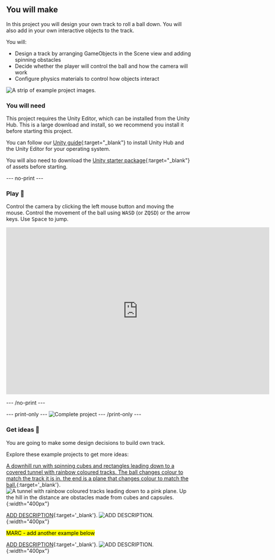 ## You will make

In this project you will design your own track to roll a ball down. You will also add in your own interactive objects to the track. 

You will:

+ Design a track by arranging GameObjects in the Scene view and adding spinning obstacles
+ Decide whether the player will control the ball and how the camera will work
+ Configure physics materials to control how objects interact

![A strip of example project images.](images/example-projects.png)

### You will need

This project requires the Unity Editor, which can be installed from the Unity Hub. This is a large download and install, so we recommend you install it before starting this project.

You can follow our [Unity guide](https://projects.raspberrypi.org/en/projects/unity-guide){:target="_blank"} to install Unity Hub and the Unity Editor for your operating system.

You will also need to download the [Unity starter package](https://rpf.io/p/en/rainbow-run-go){:target="_blank"} of assets before starting.

--- no-print ---

### Play 🎡

Control the camera by clicking the left mouse button and moving the mouse. Control the movement of the ball using <kbd>WASD</kbd> (or <kbd>ZQSD</kbd>) or the arrow keys. Use <kbd>Space</kbd> to jump. 

<iframe allowtransparency="true" width="710" height="450" src="https://beckyfranks.github.io/BecsPixelArtReveal/" frameborder="0"></iframe>

--- /no-print ---

--- print-only ---
![Complete project](images/static-pink.png)
--- /print-only ---

### Get ideas 💭

You are going to make some design decisions to build own track.

Explore these example projects to get more ideas:

[A downhill run with spinning cubes and rectangles leading down to a covered tunnel with rainbow coloured tracks. The ball changes colour to match the track it is in. the end is a plane that changes colour to match the ball.](https://libxx1.github.io/track){:target='_blank'}.
![A tunnel with rainbow coloured tracks leading down to a pink plane. Up the hill in the distance are obstacles made from cubes and capsules.](images/track.png){:width="400px"}

[ADD DESCRIPTION](https://libxx1.github.io/bee){:target='_blank'}.
![ADD DESCRIPTION.](images/bee.png){:width="400px"}

<mark>MARC - add another example below</mark>

[ADD DESCRIPTION](https://libxx1.github.io/bee){:target='_blank'}.
![ADD DESCRIPTION.](images/bee.png){:width="400px"}








